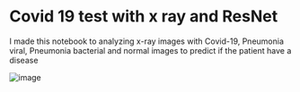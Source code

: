 # Covid 19 test with x ray and ResNet

I made this notebook to analyzing x-ray images with Covid-19, Pneumonia viral, Pneumonia bacterial and normal images to predict if the patient have a disease

![image](https://user-images.githubusercontent.com/49773254/145988953-45f3c54d-f432-49f7-a752-ea4246314915.png)

